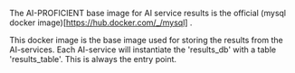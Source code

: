 The AI-PROFICIENT base image for AI service results is the official (mysql docker image)[https://hub.docker.com/_/mysql] .

This docker image is the base image used for storing the results from the AI-services.
Each AI-service will instantiate the 'results_db' with a table 'results_table'.
This is always the entry point.


